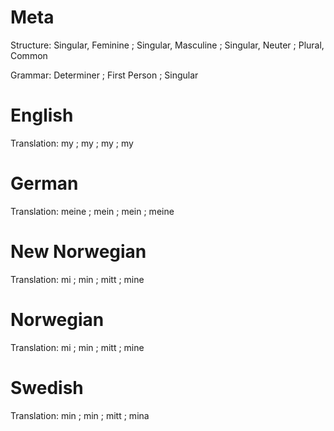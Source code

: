 Meta
====

Structure: Singular, Feminine ; Singular, Masculine ; Singular, Neuter ; Plural, Common

Grammar:   Determiner ; First Person ; Singular



English
=======

Translation: my ; my ; my ; my



German
======

Translation: meine ; mein ; mein ; meine



New Norwegian
=============

Translation: mi ; min ; mitt ; mine



Norwegian
=========

Translation: mi ; min ; mitt ; mine



Swedish
=======

Translation: min ; min ; mitt ; mina
